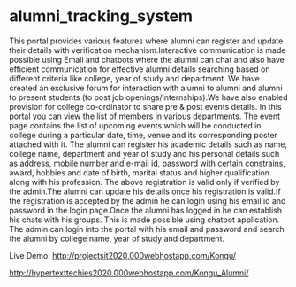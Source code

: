 # alumni_tracking_system
This portal provides various features where alumni can register and update their details with verification mechanism.Interactive communication is made possible using Email and chatbots where the alumni can chat and also have efficient communication for effective alumni details searching based on different criteria like college, year of study and department. We have created an exclusive forum for interaction with alumni to alumni and alumni to present students (to post job openings/internships).We have also enabled provision for college co-ordinator to share pre & post events details. In this portal you can view the list of members in various departments. The event page contains the list of upcoming events which  will be conducted in college during a particular date, time, venue and its corresponding poster attached with it. The alumni can register his academic details such as name, college name, department and year of study and his personal details such as address, mobile number and e-mail id, password with certain constrains, award, hobbies and date of birth, marital status and higher qualification along with his profession. The above registration is valid only if verified by the admin.The alumni can update his details once his registration is valid.If the registration is accepted by the admin he can login using his email id and password in the login page.Once the alumni has logged in he can establish his chats with his groups. This is made possible using chatbot application. The admin can login into the portal with his email and password and search the alumni by college name, year of study and department.

Live Demo:
http://projectsit2020.000webhostapp.com/Kongu/

http://hypertexttechies2020.000webhostapp.com/Kongu_Alumni/
